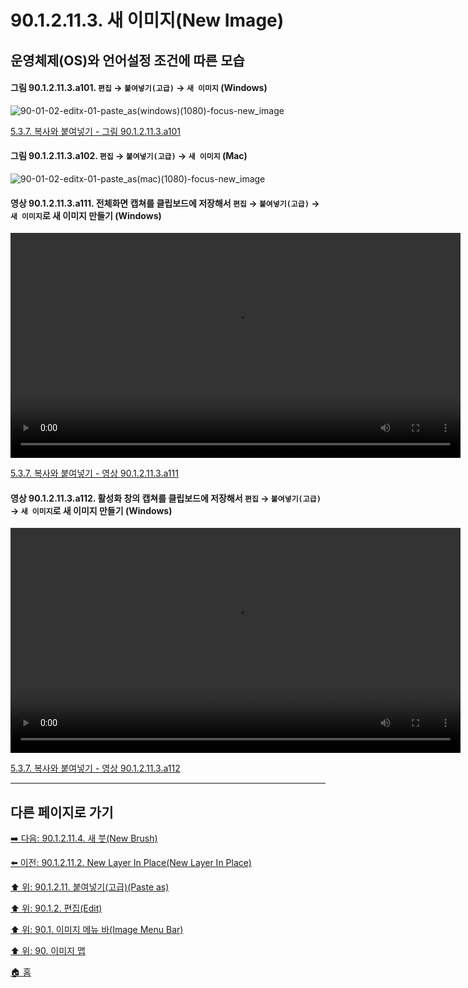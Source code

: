 # 90.1.2.11.3. 새 이미지(New Image)
## 운영체제(OS)와 언어설정 조건에 따른 모습
#### 그림 90.1.2.11.3.a101. `편집` → `붙여넣기(고급)` → `새 이미지` (Windows)
![90-01-02-editx-01-paste_as(windows)(1080)-focus-new_image](https://github.com/wonder13662/gimp/assets/15767104/df554206-b47d-4f48-ab03-03e3202bb3be)

[5.3.7. 복사와 붙여넣기 - 그림 90.1.2.11.3.a101]()

#### 그림 90.1.2.11.3.a102. `편집` → `붙여넣기(고급)` → `새 이미지` (Mac)
![90-01-02-editx-01-paste_as(mac)(1080)-focus-new_image](https://github.com/wonder13662/gimp/assets/15767104/f6f9d8db-952f-4b64-8648-180986ca3186)

#### 영상 90.1.2.11.3.a111. 전체화면 캡쳐를 클립보드에 저장해서 `편집` → `붙여넣기(고급)` → `새 이미지`로 새 이미지 만들기 (Windows)
<video controls="controls" width="720" src="https://github.com/wonder13662/gimp/assets/15767104/43c58bd8-aecd-4bb0-804e-459532ad2f88"></video>

[5.3.7. 복사와 붙여넣기 - 영상 90.1.2.11.3.a111]()

#### 영상 90.1.2.11.3.a112. 활성화 창의 캡쳐를 클립보드에 저장해서 `편집` → `붙여넣기(고급)` → `새 이미지`로 새 이미지 만들기 (Windows)
<video controls="controls" width="720" src="https://github.com/wonder13662/gimp/assets/15767104/eb716971-ba1b-4165-a99c-f028d83e9846"></video>

[5.3.7. 복사와 붙여넣기 - 영상 90.1.2.11.3.a112]()

***

## 다른 페이지로 가기

[➡️ 다음: 90.1.2.11.4. 새 붓(New Brush)](./90-01-02-editx-11-paste_asx-04-new_brush.md)

[⬅️ 이전: 90.1.2.11.2. New Layer In Place(New Layer In Place)](./90-01-02-editx-11-paste_asx-02-new_layer_in_place.md)

[⬆️ 위: 90.1.2.11. 붙여넣기(고급)(Paste as)](./90-01-02-editx-11-paste_as.md)

[⬆️ 위: 90.1.2. 편집(Edit)](./90-01-02-edit.md)

[⬆️ 위: 90.1. 이미지 메뉴 바(Image Menu Bar)](./90-01-00-image-menu-bar.md)

[⬆️ 위: 90. 이미지 맵](./90-00-image-map.md)

[🏠 홈](./00-home.md)